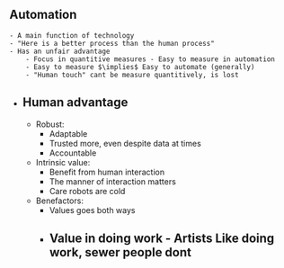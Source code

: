 ## Automation
	- A main function of technology
	- "Here is a better process than the human process"
	- Has an unfair advantage
		- Focus in quantitive measures - Easy to measure in automation
		- Easy to measure $\implies$ Easy to automate (generally)
		- "Human touch" cant be measure quantitively, is lost
- ## Human advantage
	- Robust:
		- Adaptable
		- Trusted more, even despite data at times
		- Accountable
	- Intrinsic value:
		- Benefit from human interaction
		- The manner of interaction matters
		- Care robots are cold
	- Benefactors:
		- Values goes both ways
		- Value in doing work - Artists Like doing work, sewer people dont
			-